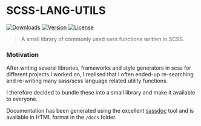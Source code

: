 # SCSS-LANG-UTILS
<p>
  <a href="https://npmcharts.com/compare/scss-lang-utils?minimal=true"><img src="https://img.shields.io/npm/dm/scss-lang-utils.svg" alt="Downloads"></a>
  <a href="https://www.npmjs.com/package/scss-lang-utils"><img src="https://img.shields.io/npm/v/scss-lang-utils.svg" alt="Version"></a>
  <a href="https://www.npmjs.com/package/scss-lang-utils"><img src="https://img.shields.io/npm/l/scss-lang-utils.svg" alt="License"></a>
</p>

> A small library of commonly used sass functions written in SCSS.

### Motivation
After writing several libraries, frameworks and style generators in scss for different projects I worked on, I realised that I often ended-up re-searching and re-writing many sass/scss language related utility functions.

I therefore decided to bundle these into a small library and make it available to everyone.

Documentation has been generated using the excellent [sassdoc](http://sassdoc.com/) tool and is available in HTML format in the `/docs` folder.
